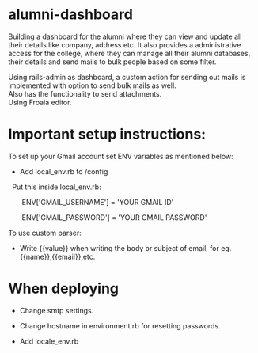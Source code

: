 # alumni-dashboard
Building a dashboard for the alumni where they can view and update all their details like company, address etc. It also provides a administrative access for the college, where they can manage all their alumni databases, their details and send mails to bulk people based on some filter.

Using rails-admin as dashboard, a custom action for sending out mails is implemented with option to send bulk mails as well.  
Also has the functionality to send attachments.  
Using Froala editor.  

# Important setup instructions:
To set up your Gmail account set ENV variables as mentioned below:

- Add local_env.rb to /config

  Put this inside local_env.rb:

       ENV['GMAIL_USERNAME'] = 'YOUR GMAIL ID'

       ENV['GMAIL_PASSWORD'] = 'YOUR GMAIL PASSWORD'

To use custom parser:

- Write {{value}} when writing the body or subject of email,
    for eg. {{name}},{{email}},etc.


# When deploying
- Change smtp settings.

- Change hostname in environment.rb for resetting passwords.

- Add locale_env.rb
